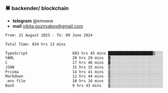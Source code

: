 ### 🕷 backender/ blockchain
- **telegram** @emoww
- **mail** nikita.poznyakov@gmail.com

<!--START_SECTION:waka-->

```txt
From: 21 August 2023 - To: 09 June 2024

Total Time: 834 hrs 13 mins

TypeScript                    683 hrs 45 mins ████████████████████▒░░░░   81.94 %
YAML                          20 hrs 29 mins  ▓░░░░░░░░░░░░░░░░░░░░░░░░   02.46 %
C                             17 hrs 46 mins  ▓░░░░░░░░░░░░░░░░░░░░░░░░   02.13 %
JSON                          15 hrs 35 mins  ▒░░░░░░░░░░░░░░░░░░░░░░░░   01.87 %
Prisma                        14 hrs 41 mins  ▒░░░░░░░░░░░░░░░░░░░░░░░░   01.76 %
Markdown                      12 hrs 44 mins  ▒░░░░░░░░░░░░░░░░░░░░░░░░   01.53 %
.env file                     10 hrs 16 mins  ▒░░░░░░░░░░░░░░░░░░░░░░░░   01.23 %
Bash                          9 hrs 43 mins   ▒░░░░░░░░░░░░░░░░░░░░░░░░   01.16 %
```

<!--END_SECTION:waka-->




